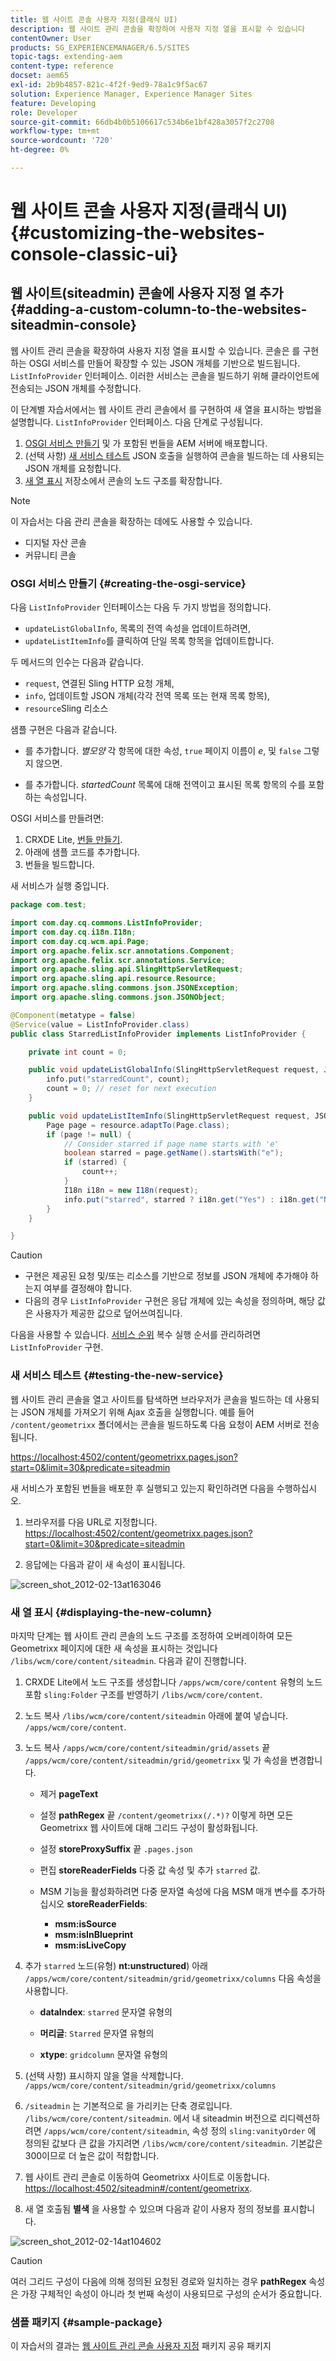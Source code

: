 ```yaml
---
title: 웹 사이트 콘솔 사용자 지정(클래식 UI)
description: 웹 사이트 관리 콘솔을 확장하여 사용자 지정 열을 표시할 수 있습니다
contentOwner: User
products: SG_EXPERIENCEMANAGER/6.5/SITES
topic-tags: extending-aem
content-type: reference
docset: aem65
exl-id: 2b9b4857-821c-4f2f-9ed9-78a1c9f5ac67
solution: Experience Manager, Experience Manager Sites
feature: Developing
role: Developer
source-git-commit: 66db4b0b5106617c534b6e1bf428a3057f2c2708
workflow-type: tm+mt
source-wordcount: '720'
ht-degree: 0%

---
```


# 웹 사이트 콘솔 사용자 지정(클래식 UI){#customizing-the-websites-console-classic-ui}

## 웹 사이트(siteadmin) 콘솔에 사용자 지정 열 추가 {#adding-a-custom-column-to-the-websites-siteadmin-console}

웹 사이트 관리 콘솔을 확장하여 사용자 지정 열을 표시할 수 있습니다. 콘솔은 를 구현하는 OSGI 서비스를 만들어 확장할 수 있는 JSON 개체를 기반으로 빌드됩니다. `ListInfoProvider` 인터페이스. 이러한 서비스는 콘솔을 빌드하기 위해 클라이언트에 전송되는 JSON 개체를 수정합니다.

이 단계별 자습서에서는 웹 사이트 관리 콘솔에서 를 구현하여 새 열을 표시하는 방법을 설명합니다. `ListInfoProvider` 인터페이스. 다음 단계로 구성됩니다.

1. [OSGI 서비스 만들기](#creating-the-osgi-service) 및 가 포함된 번들을 AEM 서버에 배포합니다.
1. (선택 사항) [새 서비스 테스트](#testing-the-new-service) JSON 호출을 실행하여 콘솔을 빌드하는 데 사용되는 JSON 개체를 요청합니다.
1. [새 열 표시](#displaying-the-new-column) 저장소에서 콘솔의 노드 구조를 확장합니다.

>[!NOTE]
>
>이 자습서는 다음 관리 콘솔을 확장하는 데에도 사용할 수 있습니다.
>
>* 디지털 자산 콘솔
>* 커뮤니티 콘솔
>

### OSGI 서비스 만들기 {#creating-the-osgi-service}

다음 `ListInfoProvider` 인터페이스는 다음 두 가지 방법을 정의합니다.

* `updateListGlobalInfo`, 목록의 전역 속성을 업데이트하려면,
* `updateListItemInfo`를 클릭하여 단일 목록 항목을 업데이트합니다.

두 메서드의 인수는 다음과 같습니다.

* `request`, 연결된 Sling HTTP 요청 개체,
* `info`, 업데이트할 JSON 개체(각각 전역 목록 또는 현재 목록 항목),
* `resource`Sling 리소스

샘플 구현은 다음과 같습니다.

* 를 추가합니다. *별모양* 각 항목에 대한 속성, `true` 페이지 이름이 *e*, 및 `false` 그렇지 않으면.

* 를 추가합니다. *startedCount* 목록에 대해 전역이고 표시된 목록 항목의 수를 포함하는 속성입니다.

OSGI 서비스를 만들려면:

1. CRXDE Lite, [번들 만들기](/help/sites-developing/developing-with-crxde-lite.md#managing-a-bundle).
1. 아래에 샘플 코드를 추가합니다.
1. 번들을 빌드합니다.

새 서비스가 실행 중입니다.

```java
package com.test;

import com.day.cq.commons.ListInfoProvider;
import com.day.cq.i18n.I18n;
import com.day.cq.wcm.api.Page;
import org.apache.felix.scr.annotations.Component;
import org.apache.felix.scr.annotations.Service;
import org.apache.sling.api.SlingHttpServletRequest;
import org.apache.sling.api.resource.Resource;
import org.apache.sling.commons.json.JSONException;
import org.apache.sling.commons.json.JSONObject;

@Component(metatype = false)
@Service(value = ListInfoProvider.class)
public class StarredListInfoProvider implements ListInfoProvider {

    private int count = 0;

    public void updateListGlobalInfo(SlingHttpServletRequest request, JSONObject info, Resource resource) throws JSONException {
        info.put("starredCount", count);
        count = 0; // reset for next execution
    }

    public void updateListItemInfo(SlingHttpServletRequest request, JSONObject info, Resource resource) throws JSONException {
        Page page = resource.adaptTo(Page.class);
        if (page != null) {
            // Consider starred if page name starts with 'e'
            boolean starred = page.getName().startsWith("e");
            if (starred) {
                count++;
            }
            I18n i18n = new I18n(request);
            info.put("starred", starred ? i18n.get("Yes") : i18n.get("No"));
        }
    }

}
```

>[!CAUTION]
>
>* 구현은 제공된 요청 및/또는 리소스를 기반으로 정보를 JSON 개체에 추가해야 하는지 여부를 결정해야 합니다.
>* 다음의 경우 `ListInfoProvider` 구현은 응답 개체에 있는 속성을 정의하며, 해당 값은 사용자가 제공한 값으로 덮어쓰여집니다.
>
>  다음을 사용할 수 있습니다. [서비스 순위](https://docs.osgi.org/javadoc/r2/org/osgi/framework/Constants.html#SERVICE_RANKING) 복수 실행 순서를 관리하려면 `ListInfoProvider` 구현.

### 새 서비스 테스트 {#testing-the-new-service}

웹 사이트 관리 콘솔을 열고 사이트를 탐색하면 브라우저가 콘솔을 빌드하는 데 사용되는 JSON 개체를 가져오기 위해 Ajax 호출을 실행합니다. 예를 들어 `/content/geometrixx` 폴더에서는 콘솔을 빌드하도록 다음 요청이 AEM 서버로 전송됩니다.

[https://localhost:4502/content/geometrixx.pages.json?start=0&amp;limit=30&amp;predicate=siteadmin](https://localhost:4502/content/geometrixx.pages.json?start=0&amp;limit=30&amp;predicate=siteadmin)

새 서비스가 포함된 번들을 배포한 후 실행되고 있는지 확인하려면 다음을 수행하십시오.

1. 브라우저를 다음 URL로 지정합니다.
   [https://localhost:4502/content/geometrixx.pages.json?start=0&amp;limit=30&amp;predicate=siteadmin](https://localhost:4502/content/geometrixx.pages.json?start=0&amp;limit=30&amp;predicate=siteadmin)

1. 응답에는 다음과 같이 새 속성이 표시됩니다.

![screen_shot_2012-02-13at163046](assets/screen_shot_2012-02-13at163046.png)

### 새 열 표시 {#displaying-the-new-column}

마지막 단계는 웹 사이트 관리 콘솔의 노드 구조를 조정하여 오버레이하여 모든 Geometrixx 페이지에 대한 새 속성을 표시하는 것입니다 `/libs/wcm/core/content/siteadmin`. 다음과 같이 진행합니다.

1. CRXDE Lite에서 노드 구조를 생성합니다 `/apps/wcm/core/content` 유형의 노드 포함 `sling:Folder` 구조를 반영하기 `/libs/wcm/core/content`.

1. 노드 복사 `/libs/wcm/core/content/siteadmin` 아래에 붙여 넣습니다. `/apps/wcm/core/content`.

1. 노드 복사 `/apps/wcm/core/content/siteadmin/grid/assets` 끝 `/apps/wcm/core/content/siteadmin/grid/geometrixx` 및 가 속성을 변경합니다.

   * 제거 **pageText**

   * 설정 **pathRegex** 끝 `/content/geometrixx(/.*)?`
이렇게 하면 모든 Geometrixx 웹 사이트에 대해 그리드 구성이 활성화됩니다.

   * 설정 **storeProxySuffix** 끝 `.pages.json`

   * 편집 **storeReaderFields** 다중 값 속성 및 추가 `starred` 값.

   * MSM 기능을 활성화하려면 다중 문자열 속성에 다음 MSM 매개 변수를 추가하십시오 **storeReaderFields**:

      * **msm:isSource**
      * **msm:isInBlueprint**
      * **msm:isLiveCopy**

1. 추가 `starred` 노드(유형) **nt:unstructured**) 아래 `/apps/wcm/core/content/siteadmin/grid/geometrixx/columns` 다음 속성을 사용합니다.

   * **dataIndex**: `starred` 문자열 유형의

   * **머리글**: `Starred` 문자열 유형의

   * **xtype**: `gridcolumn` 문자열 유형의

1. (선택 사항) 표시하지 않을 열을 삭제합니다. `/apps/wcm/core/content/siteadmin/grid/geometrixx/columns`

1. `/siteadmin` 는 기본적으로 을 가리키는 단축 경로입니다. `/libs/wcm/core/content/siteadmin`.
에서 내 siteadmin 버전으로 리디렉션하려면 `/apps/wcm/core/content/siteadmin`, 속성 정의 `sling:vanityOrder` 에 정의된 값보다 큰 값을 가지려면 `/libs/wcm/core/content/siteadmin`. 기본값은 300이므로 더 높은 값이 적합합니다.

1. 웹 사이트 관리 콘솔로 이동하여 Geometrixx 사이트로 이동합니다.
   [https://localhost:4502/siteadmin#/content/geometrixx](https://localhost:4502/siteadmin#/content/geometrixx).

1. 새 열 호출됨 **별색** 을 사용할 수 있으며 다음과 같이 사용자 정의 정보를 표시합니다.

![screen_shot_2012-02-14at104602](assets/screen_shot_2012-02-14at104602.png)

>[!CAUTION]
>
>여러 그리드 구성이 다음에 의해 정의된 요청된 경로와 일치하는 경우 **pathRegex** 속성은 가장 구체적인 속성이 아니라 첫 번째 속성이 사용되므로 구성의 순서가 중요합니다.

### 샘플 패키지 {#sample-package}

이 자습서의 결과는 [웹 사이트 관리 콘솔 사용자 지정](https://localhost:4502/crx/packageshare/index.html/content/marketplace/marketplaceProxy.html?packagePath=/content/companies/public/adobe/packages/helper/customizing-siteadmin) 패키지 공유 패키지
